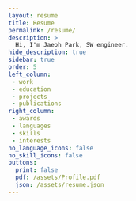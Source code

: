 ```yaml
---
layout: resume
title: Resume
permalink: /resume/
description: >
  Hi, I'm Jaeoh Park, SW engineer.
hide_description: true
sidebar: true
order: 5
left_column:
 - work
 - education
 - projects
 - publications
right_column:
 - awards
 - languages
 - skills
 - interests
no_language_icons: false
no_skill_icons: false
buttons:
  print: false
  pdf: /assets/Profile.pdf
  json: /assets/resume.json
---
```


